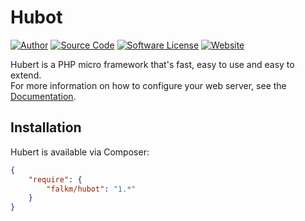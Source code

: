 Hubot
======

[![Author](https://img.shields.io/badge/author-falkm-blue.svg?style=flat-square)](https://falk-m.de)
[![Source Code](http://img.shields.io/badge/source-falkmueller/hubot-blue.svg?style=flat-square)](https://github.com/falkmueller/hubot)
[![Software License](https://img.shields.io/badge/license-MIT-brightgreen.svg?style=flat-square)](LICENSE)
[![Website](https://img.shields.io/website-hubertphp.com-hubertphp.com/http/shields.io.svg)](http://hubertphp.com)

Hubert is a PHP micro framework that's fast, easy to use and easy to extend.    
For more information on how to configure your web server, see the [Documentation](http://hubertphp.com/).

## Installation

Hubert is available via Composer:

```json
{
    "require": {
        "falkm/hubot": "1.*"
    }
}
```
